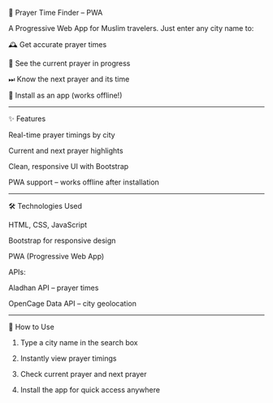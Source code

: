 🕌 Prayer Time Finder – PWA


A Progressive Web App for Muslim travelers.
Just enter any city name to:

🕰 Get accurate prayer times

🙏 See the current prayer in progress

⏭ Know the next prayer and its time

📱 Install as an app (works offline!)



---

✨ Features

Real-time prayer timings by city

Current and next prayer highlights

Clean, responsive UI with Bootstrap

PWA support – works offline after installation



---

🛠 Technologies Used

HTML, CSS, JavaScript

Bootstrap for responsive design

PWA (Progressive Web App)

APIs:

Aladhan API – prayer times

OpenCage Data API – city geolocation




---

🚀 How to Use

1. Type a city name in the search box


2. Instantly view prayer timings


3. Check current prayer and next prayer


4. Install the app for quick access anywhere
